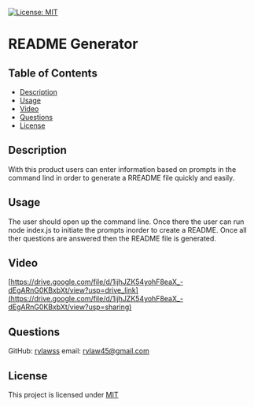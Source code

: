 [![License: MIT](https://img.shields.io/badge/License-MIT-yellow.svg)](https://opensource.org/licenses/MIT)

# README Generator

## Table of Contents

- [Description](#description)
- [Usage](#usage)
- [Video](#Video)
- [Questions](#questions)
- [License](#license)

## Description

With this product users can enter information based on prompts in the command lind in order to generate a RREADME file quickly and easily.

## Usage

The user should open up the command line. Once there the user can run node index.js to initiate the prompts inorder to create a README. Once all ther questions are answered then the README file is generated.

## Video

[https://drive.google.com/file/d/1ijhJZK54yohF8eaX_-dEgARnG0KBxbXt/view?usp=drive_link](https://drive.google.com/file/d/1ijhJZK54yohF8eaX_-dEgARnG0KBxbXt/view?usp=sharing)

## Questions

GitHub: [rylawss](https://github.com/rylawss)
email: rylaw45@gmail.com

## License

This project is licensed under [MIT](https://opensource.org/licenses/MIT)
